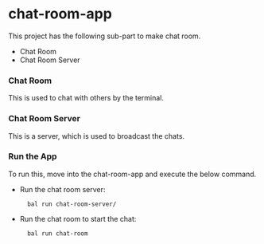 # chat-room-app

This project has the following sub-part to make chat room.

- Chat Room
- Chat Room Server

### Chat Room

This is used to chat with others by the terminal.

### Chat Room Server

This is a server, which is used to broadcast the chats.

### Run the App

To run this, move into the chat-room-app and execute the below command.

- Run the chat room server:
        
        bal run chat-room-server/
    
- Run the chat room to start the chat:
    
        bal run chat-room
    
